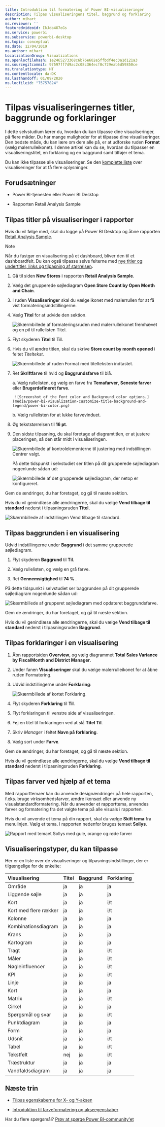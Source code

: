 ```yaml
---
title: Introduktion til formatering af Power BI-visualiseringer
description: Tilpas visualiseringens titel, baggrund og forklaring
author: mihart
ms.reviewer: ''
featuredvideoid: IkJda4O7oGs
ms.service: powerbi
ms.subservice: powerbi-desktop
ms.topic: conceptual
ms.date: 12/04/2019
ms.author: mihart
LocalizationGroup: Visualizations
ms.openlocfilehash: 1e2465273368c6b76e602e5ffbdf4ec3a1d121a3
ms.sourcegitcommit: 97597ff7d9ac2c08c364ecf0c729eab5d59850ce
ms.translationtype: HT
ms.contentlocale: da-DK
ms.lasthandoff: 01/09/2020
ms.locfileid: "75757824"
---
```

# <a name="customize-visualization-titles-backgrounds-and-legends"></a>Tilpas visualiseringernes titler, baggrunde og forklaringer

I dette selvstudium lærer du, hvordan du kan tilpasse dine visualiseringer, på flere måder. Du har mange muligheder for at tilpasse dine visualiseringer. Den bedste måde, du kan lære om dem alle på, er at udforske ruden **Format** (vælg malerrulleikonet). I denne artikel kan du se, hvordan du tilpasser en visualiseringstitel, en forklaring og en baggrund samt tilføjer et tema.

Du kan ikke tilpasse alle visualiseringer. Se den [komplette liste](#visualization-types-that-you-can-customize) over visualiseringer for at få flere oplysninger.


## <a name="prerequisites"></a>Forudsætninger

- Power BI-tjenesten eller Power BI Desktop

- Rapporten Retail Analysis Sample

## <a name="customize-visualization-titles-in-reports"></a>Tilpas titler på visualiseringer i rapporter

Hvis du vil følge med, skal du logge på Power BI Desktop og åbne rapporten [Retail Analysis Sample](../sample-datasets.md).

> [!NOTE]
> Når du fastgør en visualisering på et dashboard, bliver den til et dashboardfelt. Du kan også tilpasse selve felterne med [nye titler og undertitler, links og tilpasning af størrelsen](../service-dashboard-edit-tile.md).

1. Gå til siden **New Stores** i rapporten **Retail Analysis Sample**.

1. Vælg det grupperede søjlediagram **Open Store Count by Open Month and Chain**.

1. I ruden **Visualiseringer** skal du vælge ikonet med malerrullen for at få vist formateringsindstillingerne.

1. Vælg **Titel** for at udvide den sektion.

   ![Skærmbillede af formateringsruden med malerrulleikonet fremhævet og en pil til rullelisten Titel.](media/power-bi-visualization-customize-title-background-and-legend/power-bi-format-menu.png)

1. Flyt skyderen **Titel** til **Til**.

1. Hvis du vil ændre titlen, skal du skrive **Store count by month opened** i feltet *Titeltekst*.

    ![Skærmbillede af ruden Format med titelteksten indtastet.](media/power-bi-visualization-customize-title-background-and-legend/power-bi-title.png)

1. Ret **Skriftfarve** til hvid og **Baggrundsfarve** til blå.    

    a. Vælg rullelisten, og vælg en farve fra **Temafarver**, **Seneste farver** eller **Brugerdefineret farve**.

        ![Screenshot of the Font color and Background color options.](media/power-bi-visualization-customize-title-background-and-legend/power-bi-color.png)

    b. Vælg rullelisten for at lukke farvevinduet.


1. Øg tekststørrelsen til **16 pt**.

1. Den sidste tilpasning, du skal foretage af diagramtitlen, er at justere placeringen, så den står midt i visualiseringen.

    ![Skærmbillede af kontrolelementerne til justering med indstillingen Centrer valgt.](media/power-bi-visualization-customize-title-background-and-legend/power-bi-align.png)

    På dette tidspunkt i selvstudiet ser titlen på dit grupperede søjlediagram nogenlunde sådan ud:

    ![Skærmbillede af det grupperede søjlediagram, der netop er konfigureret.](media/power-bi-visualization-customize-title-background-and-legend/power-bi-table.png)

Gem de ændringer, du har foretaget, og gå til næste sektion.

Hvis du vil genindlæse alle ændringerne, skal du vælge **Vend tilbage til standard** nederst i tilpasningsruden **Titel**.

![Skærmbillede af indstillingen Vend tilbage til standard.](media/power-bi-visualization-customize-title-background-and-legend/power-bi-revert.png)

## <a name="customize-visualization-backgrounds"></a>Tilpas baggrunden i en visualisering

Udvid indstillingerne under **Baggrund** i det samme grupperede søjlediagram.

1. Flyt skyderen **Baggrund** til **Til**.

1. Vælg rullelisten, og vælg en grå farve.

1. Ret **Gennemsigtighed** til **74 %** .

På dette tidspunkt i selvstudiet ser baggrunden på dit grupperede søjlediagram nogenlunde sådan ud:

![Skærmbillede af grupperet søjlediagram med opdateret baggrundsfarve.](media/power-bi-visualization-customize-title-background-and-legend/power-bi-background.png)

Gem de ændringer, du har foretaget, og gå til næste sektion.

Hvis du vil genindlæse alle ændringerne, skal du vælge **Vend tilbage til standard** nederst i tilpasningsruden **Baggrund**.

## <a name="customize-visualization-legends"></a>Tilpas forklaringer i en visualisering

1. Åbn rapportsiden **Overview**, og vælg diagrammet **Total Sales Variance by FiscalMonth and District Manager**.

1. Under fanen **Visualiseringer** skal du vælge malerrulleikonet for at åbne ruden Formatering.

1. Udvid indstillingerne under **Forklaring**:

    ![Skærmbillede af kortet Forklaring.](media/power-bi-visualization-customize-title-background-and-legend/power-bi-legends.png)

1. Flyt skyderen **Forklaring** til **Til**.

1. Flyt forklaringen til venstre side af visualiseringen.

1. Føj en titel til forklaringen ved at slå **Titel** **Til**.

1. Skriv *Manager* i feltet **Navn på forklaring**.

1. Vælg sort under **Farve**.

Gem de ændringer, du har foretaget, og gå til næste sektion.

Hvis du vil genindlæse alle ændringerne, skal du vælge **Vend tilbage til standard** nederst i tilpasningsruden **Forklaring**.

## <a name="customize-colors-using-a-theme"></a>Tilpas farver ved hjælp af et tema

Med rapporttemaer kan du anvende designændringer på hele rapporten, f.eks. bruge virksomhedsfarver, ændre ikonsæt eller anvende ny visualstandardformatering. Når du anvender et rapporttema, anvendes farver og formatering fra det valgte tema på alle visuals i rapporten.

Hvis du vil anvende et tema på din rapport, skal du vælge **Skift tema** fra menulinjen. Vælg et tema.  I rapporten nedenfor bruges temaet **Sollys**.

 
![Rapport med temaet Sollys med gule, orange og røde farver](media/power-bi-visualization-customize-title-background-and-legend/power-bi-theme.png)

## <a name="visualization-types-that-you-can-customize"></a>Visualiseringstyper, du kan tilpasse

Her er en liste over de visualiseringer og tilpasningsindstillinger, der er tilgængelige for de enkelte:

| Visualisering | Titel | Baggrund | Forklaring |
|:--- |:--- |:--- |:--- |
| Område | ja | ja |ja |
| Liggende søjle | ja | ja |ja |
| Kort | ja | ja |i/t |
| Kort med flere rækker | ja | ja | i/t |
| Kolonne | ja | ja | ja |
| Kombinationsdiagram | ja | ja | ja |
| Krans | ja | ja | ja |
| Kartogram | ja | ja | ja |
| Tragt | ja | ja | i/t |
| Måler | ja | ja | i/t |
| Nøgleinfluencer | ja | ja | i/t |
| KPI | ja | ja | i/t |
| Linje | ja | ja | ja |
| Kort | ja | ja | ja |
| Matrix | ja | ja | i/t |
| Cirkel | ja | ja | ja |
| Spørgsmål og svar | ja | ja | i/t |
| Punktdiagram | ja | ja | ja |
| Form | ja | ja | ja |
| Udsnit | ja | ja | i/t |
| Tabel | ja | ja | i/t |
| Tekstfelt | nej | ja | i/t |
| Træstruktur | ja | ja | ja |
| Vandfaldsdiagram | ja | ja | ja |

## <a name="next-steps"></a>Næste trin

- [Tilpas egenskaberne for X- og Y-aksen](power-bi-visualization-customize-x-axis-and-y-axis.md)

- [Introduktion til farveformatering og akseegenskaber](service-getting-started-with-color-formatting-and-axis-properties.md)

Har du flere spørgsmål? [Prøv at spørge Power BI-community'et](https://community.powerbi.com/)
